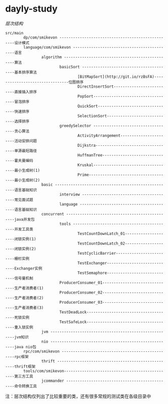 dayly-study
===========

*层次结构* 
    
    src/main
            dp/com/smikevon --------------------------------------------------设计模式
            language/com/smikevon --------------------------------------------语言 
                    algorithm ------------------------------------------------算法
                            basicSort ----------------------------------------基本排序算法
                                    [BitMapSort](http://git.io/rzBsFA)--------------------------------位图排序
                                    DirectInsertSort--------------------------直接插入排序
                                    PopSort-----------------------------------冒泡排序
                                    QuickSort---------------------------------快速排序
                                    SelectionSort-----------------------------选择排序
                            greedySelector -----------------------------------贪心算法
                                    ActivityArrangement-----------------------活动安排问题
                                    Dijkstra----------------------------------单源最短路径
                                    HuffmanTree-------------------------------霍夫曼编码
                                    Kruskal-----------------------------------最小生成树(1)
                                    Prime-------------------------------------最小生成树(2)
                    basic ----------------------------------------------------语言基础知识
                            interview ----------------------------------------常见面试题
                            language -----------------------------------------语言基础知识
                    concurrent -----------------------------------------------java并发包
                            tools --------------------------------------------并发工具类
                                    TestCountDownLatch_01---------------------闭锁实例(1)
                                    TestCountDownLatch_02---------------------闭锁实例(2)
                                    TestCyclicBarrier-------------------------栅栏实例
                                    TestExchanger-----------------------------Exchanger实例
                                    TestSemaphore-----------------------------信号量机制
                            ProducerConsumer_01-------------------------------生产者消费者(1)
                            ProducerConsumer_02-------------------------------生产者消费者(2)
                            ProducerConsumer_03-------------------------------生产者消费者(3)
                            TestDeadLock--------------------------------------死锁实例
                            TestSafeLock--------------------------------------重入锁实例
                    jvm ------------------------------------------------------jvm知识
                    nio ------------------------------------------------------java nio包
            rpc/com/smikevon -------------------------------------------------rpc框架
                    thrift ---------------------------------------------------thrift框架
            tools/com/smikevon------------------------------------------------第三方工具
                    jcommander -----------------------------------------------命令转换工具
        
注：层次结构仅列出了比较重要的类，还有很多常规的测试类在各级目录中